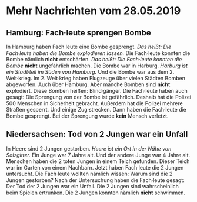 # Mehr Nachrichten vom 28.05.2019


## Hamburg: Fach·leute sprengen Bombe
In Hamburg haben Fach·leute eine Bombe gesprengt. *Das heißt:* 
*Die Fach·leute haben die Bombe explodieren lassen.* Die Fach·leute konnten die Bombe nämlich **nicht** entschärfen. *Das heißt:* 
*Die Fach·leute konnten die Bombe* **nicht** ungefährlich machen. Die Bombe war in Harburg. 
*Harburg ist ein Stadt·teil im Süden von Hamburg.* Und die Bombe war aus dem 2. Welt·krieg. Im 2. Welt∙krieg haben Flugzeuge über vielen Städten Bomben abgeworfen. Auch über Hamburg. Aber manche Bomben sind **nicht** explodiert. Diese Bomben heißen: Blind·gänger. Die Fach·leute haben auch gesagt: Die Sprengung von der Bombe ist gefährlich. Deshalb hat die Polizei 500 Menschen in Sicherheit gebracht. Außerdem hat die Polizei mehrere Straßen gesperrt. Und einige Zug·strecken. Dann haben die Fach·leute die Bombe gesprengt. Bei der Sprengung wurde **kein** Mensch verletzt. 

## Niedersachsen: Tod von 2 Jungen war ein Unfall
In Heere sind 2 Jungen gestorben. 
*Heere ist ein Ort in der Nähe von Salzgitter.* Ein Junge war 7 Jahre alt. Und der andere Junge war 4 Jahre alt. Menschen haben die 2 toten Jungen in einem Teich gefunden. Dieser Teich war im Garten von einem Nachbarn. Jetzt haben Fach·leute die 2 Jungen untersucht. Die Fach·leute wollten nämlich wissen: Warum sind die 2 Jungen gestorben? Nach der Untersuchung haben die Fach·leute gesagt: Der Tod der 2 Jungen war ein Unfall. Die 2 Jungen sind wahrscheinlich beim Spielen ertrunken. Die 2 Jungen konnten nämlich **nicht** schwimmen. 
